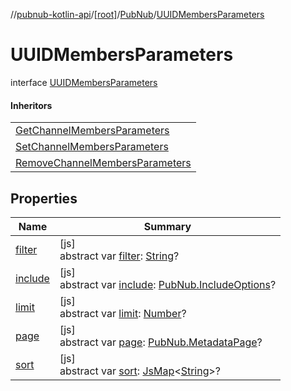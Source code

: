 //[pubnub-kotlin-api](../../../../index.md)/[[root]](../../index.md)/[PubNub](../index.md)/[UUIDMembersParameters](index.md)

# UUIDMembersParameters

interface [UUIDMembersParameters](index.md)

#### Inheritors

| |
|---|
| [GetChannelMembersParameters](../-get-channel-members-parameters/index.md) |
| [SetChannelMembersParameters](../-set-channel-members-parameters/index.md) |
| [RemoveChannelMembersParameters](../-remove-channel-members-parameters/index.md) |

## Properties

| Name | Summary |
|---|---|
| [filter](filter.md) | [js]<br>abstract var [filter](filter.md): [String](https://kotlinlang.org/api/core/kotlin-stdlib/kotlin/-string/index.html)? |
| [include](include.md) | [js]<br>abstract var [include](include.md): [PubNub.IncludeOptions](../-include-options/index.md)? |
| [limit](limit.md) | [js]<br>abstract var [limit](limit.md): [Number](https://kotlinlang.org/api/core/kotlin-stdlib/kotlin/-number/index.html)? |
| [page](page.md) | [js]<br>abstract var [page](page.md): [PubNub.MetadataPage](../-metadata-page/index.md)? |
| [sort](sort.md) | [js]<br>abstract var [sort](sort.md): [JsMap](../../../../../../pubnub-kotlin/pubnub-kotlin-core-api/pubnub-kotlin-core-api/com.pubnub.kmp/-js-map/index.md)&lt;[String](https://kotlinlang.org/api/core/kotlin-stdlib/kotlin/-string/index.html)&gt;? |
